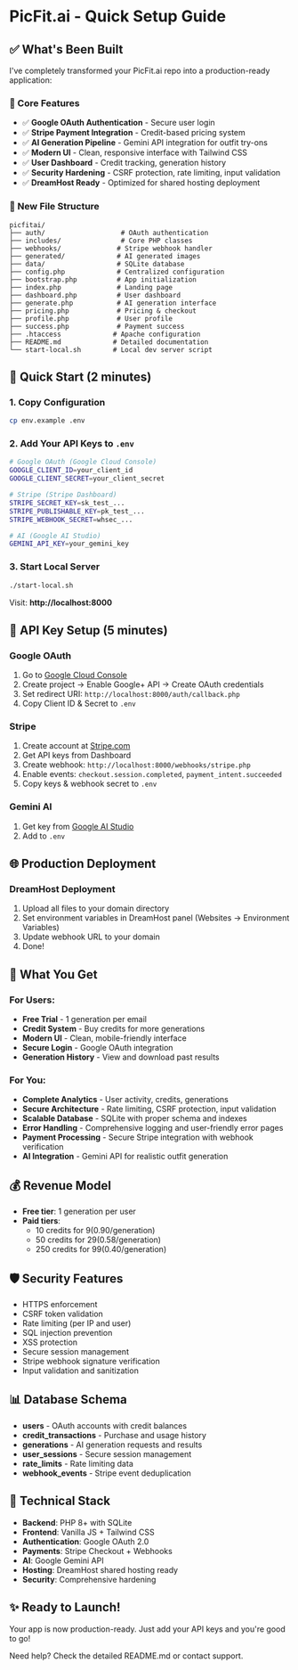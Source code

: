 # PicFit.ai - Quick Setup Guide

## ✅ What's Been Built

I've completely transformed your PicFit.ai repo into a production-ready application:

### 🔧 Core Features
- ✅ **Google OAuth Authentication** - Secure user login
- ✅ **Stripe Payment Integration** - Credit-based pricing system  
- ✅ **AI Generation Pipeline** - Gemini API integration for outfit try-ons
- ✅ **Modern UI** - Clean, responsive interface with Tailwind CSS
- ✅ **User Dashboard** - Credit tracking, generation history
- ✅ **Security Hardening** - CSRF protection, rate limiting, input validation
- ✅ **DreamHost Ready** - Optimized for shared hosting deployment

### 📁 New File Structure
```
picfitai/
├── auth/                   # OAuth authentication
├── includes/               # Core PHP classes  
├── webhooks/              # Stripe webhook handler
├── generated/             # AI generated images
├── data/                  # SQLite database
├── config.php             # Centralized configuration
├── bootstrap.php          # App initialization
├── index.php              # Landing page
├── dashboard.php          # User dashboard
├── generate.php           # AI generation interface
├── pricing.php            # Pricing & checkout
├── profile.php            # User profile
├── success.php            # Payment success
├── .htaccess             # Apache configuration
├── README.md             # Detailed documentation
└── start-local.sh        # Local dev server script
```

## 🚀 Quick Start (2 minutes)

### 1. Copy Configuration
```bash
cp env.example .env
```

### 2. Add Your API Keys to `.env`
```bash
# Google OAuth (Google Cloud Console)
GOOGLE_CLIENT_ID=your_client_id
GOOGLE_CLIENT_SECRET=your_client_secret

# Stripe (Stripe Dashboard)  
STRIPE_SECRET_KEY=sk_test_...
STRIPE_PUBLISHABLE_KEY=pk_test_...
STRIPE_WEBHOOK_SECRET=whsec_...

# AI (Google AI Studio)
GEMINI_API_KEY=your_gemini_key
```

### 3. Start Local Server
```bash
./start-local.sh
```

Visit: **http://localhost:8000**

## 🔑 API Key Setup (5 minutes)

### Google OAuth
1. Go to [Google Cloud Console](https://console.cloud.google.com/)
2. Create project → Enable Google+ API → Create OAuth credentials
3. Set redirect URI: `http://localhost:8000/auth/callback.php`
4. Copy Client ID & Secret to `.env`

### Stripe
1. Create account at [Stripe.com](https://stripe.com)
2. Get API keys from Dashboard
3. Create webhook: `http://localhost:8000/webhooks/stripe.php`
4. Enable events: `checkout.session.completed`, `payment_intent.succeeded`
5. Copy keys & webhook secret to `.env`

### Gemini AI
1. Get key from [Google AI Studio](https://makersuite.google.com/app/apikey)
2. Add to `.env`

## 🌐 Production Deployment

### DreamHost Deployment
1. Upload all files to your domain directory
2. Set environment variables in DreamHost panel (Websites → Environment Variables)
3. Update webhook URL to your domain
4. Done! 

## 🎯 What You Get

### For Users:
- **Free Trial** - 1 generation per email
- **Credit System** - Buy credits for more generations  
- **Modern UI** - Clean, mobile-friendly interface
- **Secure Login** - Google OAuth integration
- **Generation History** - View and download past results

### For You:
- **Complete Analytics** - User activity, credits, generations
- **Secure Architecture** - Rate limiting, CSRF protection, input validation
- **Scalable Database** - SQLite with proper schema and indexes
- **Error Handling** - Comprehensive logging and user-friendly error pages
- **Payment Processing** - Secure Stripe integration with webhook verification
- **AI Integration** - Gemini API for realistic outfit generation

## 💰 Revenue Model
- **Free tier**: 1 generation per user
- **Paid tiers**: 
  - 10 credits for $9 ($0.90/generation)
  - 50 credits for $29 ($0.58/generation) 
  - 250 credits for $99 ($0.40/generation)

## 🛡️ Security Features
- HTTPS enforcement
- CSRF token validation
- Rate limiting (per IP and user)
- SQL injection prevention
- XSS protection
- Secure session management
- Stripe webhook signature verification
- Input validation and sanitization

## 📊 Database Schema
- **users** - OAuth accounts with credit balances
- **credit_transactions** - Purchase and usage history
- **generations** - AI generation requests and results
- **user_sessions** - Secure session management
- **rate_limits** - Rate limiting data
- **webhook_events** - Stripe event deduplication

## 🔧 Technical Stack
- **Backend**: PHP 8+ with SQLite
- **Frontend**: Vanilla JS + Tailwind CSS
- **Authentication**: Google OAuth 2.0
- **Payments**: Stripe Checkout + Webhooks
- **AI**: Google Gemini API
- **Hosting**: DreamHost shared hosting ready
- **Security**: Comprehensive hardening

## ✨ Ready to Launch!

Your app is now production-ready. Just add your API keys and you're good to go!

Need help? Check the detailed README.md or contact support.
